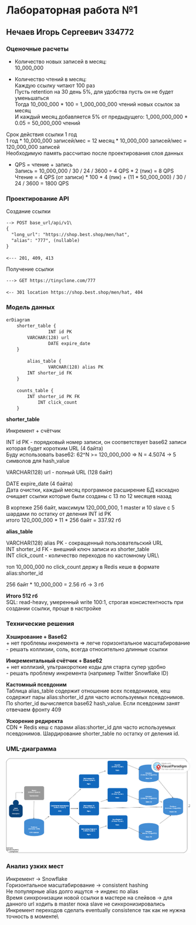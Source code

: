 # Лабораторная работа №1

## Нечаев Игорь Сергеевич 334772

### Оценочные расчеты
* Количество новых записей в месяц:\
  10_000_000

* Количество чтений в месяц:\
  Каждую ссылку читают 100 раз\
  Пусть retention на 30 день 5%, для удобства пусть он не будет уменьшаться\
  Тогда 10_000_000 * 100 = 1_000_000_000 чтений новых ссылок за месяц\
  И каждый месяц добавляется 5% от предыдущего: 1_000_000_000 * 0.05 = 50_000_000 чтений

Срок действия ссылки 1 год\
1 год * 10_000_000 записей/мес = 12 месяц * 10_000_000 записей/мес = 120_000_000 записей\
Необходимую память рассчитаю после проектирования слоя данных


* QPS = чтение + запись\
  Запись = 10_000_000 / 30 / 24 / 3600 = 4 QPS * 2 (пик) = 8 QPS \
  Чтение = 4 QPS (от записи) * 100 * 4 (пик) + (11 * 50_000_000) / 30 / 24 / 3600 = 1800 QPS



### Проектирование API
Создание ссылки
```
--> POST base_url/api/v1\
{
  "long_url": "https://shop.best.shop/men/hat",
  "alias": "777", (nullable)
}

<--- 201, 409, 413
```

Получение ссылки
```
---> GET https://tinyclone.com/777

<-- 301 location https://shop.best.shop/men/hat, 404
```

### Модель данных

```
erDiagram
	shorter_table {
                INT id PK
		VARCHAR(128) url 
                DATE expire_date
	}

        alias_table {
                VARCHAR(128) alias PK
		INT shorter_id FK
	}
	
	counts_table {
		INT shorter_id PK FK
            INT click_count
	}
```
**shorter_table**

Инкремент + счётчик

INT id PK - порядковый номер записи, он соответствует base62 записи которая будет коротким URL (4 байта)\
Буду использовать base62: 62^N >= 120_000_000 => N = 4.5074 -> 5 символов для hash_value

VARCHAR(128) url - полный URL (128 байт)

DATE expire_date (4 байта)\
Дата очистки, каждый месяц програмное расширение БД каскадно очищает ссылки которые были созданы с 13 по 12 месяцев назад

В кортеже 256 байт, максимум 120_000_000, 1 master и 10 slave с 5 шардами по остатку от деления INT id PK\
итого 120_000_000 * 11 * 256 байт = 337.92 гб

**alias_table**

VARCHAR(128) alias PK - сокращенный пользовательский URL\
INT shorter_id FK - внешний ключ записи из shorter_table\
INT click_count - количество переходов по кастомному URL\

топ 10_000_000 по click_count держу в Redis кеше в формате alias:shorter_id

256 байт * 10_000_000 = 2.56 гб -> 3 гб

**Итого 512 гб**\
SQL: read-heavy, умеренный write 100:1, строгая консистентность при создании ссылки, проще в настройке

### Технические решения
**Хэширование + Base62**\
\+ нет проблемы инкремента => легче горизонтальное масштабирование\
\- решать коллизии, соль, всегда относительно длинные ссылки

**Инкрементальный счётчик + Base62**\
\+ нет коллизий, ультракороткие коды для старта супер удобно\
\- решать проблему инкремента (например Twitter Snowflake ID)

**Кастомный псевдоним**\
Таблица alias_table содержит отношение всех псевдонимов, кеш содержит пары alias:shorter_id для часто используемых псевдонимов. По shorter_id вычисляется base62 hash_value. Если псевдоним занят отвечаем фронту 409

**Ускорение редиректа**\
CDN + Redis кеш с парами alias:shorter_id для часто используемых псевдонимов. Шардирование shorter_table по остатку от деления id.

### UML-диаграмма
![C4 diagram](C4_tiny_clone.png)

### Анализ узких мест
Инкремент -> Snowflake\
Горизонтальное масштабирование -> consistent hashing\
Не популярные alias долго ищутся -> индекс по alias\
Время синхронизации новой ссылки в мастере на слейвов -> для данного url ходить в master пока slave не синхронизировались\
Инкремент переходов сделать eventually consistence так как не нужна точность в моменте\